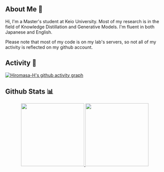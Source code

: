 <!-- - 👋 Hi, I’m @Hiromasa-H
- 👀 I’m interested in ...
- 🌱 I’m currently learning ...
- 💞️ I’m looking to collaborate on ...
- 📫 How to reach me ... -->

## About Me 👋

Hi, I'm a Master's student at Keio University. Most of my research is in the field of Knowledge Distillation and Generative Models. I'm fluent in both Japanese and English. 

Please note that most of my code is on my lab's servers, so not all of my activity is reflected on my github account.

## Activity 💪
[![Hiromasa-H's github activity graph](https://github-readme-activity-graph.cyclic.app/graph?username=Hiromasa-H&theme=react-dark)](https://github-readme-activity-graph.cyclic.app)

## Github Stats 📊
<p align="center">
<a href="https://github.com/Hiromasa-H">
  <img height="200em" src="https://github-readme-stats-fork-xi.vercel.app/api?username=Hiromasa-H&show_icons=true&theme=dark&count_private=true"/>
  <img height="200em" src="https://github-readme-stats-fork-xi.vercel.app/api/top-langs/?username=Hiromasa-H&layout=donut&theme=dark"/>
</a>
</p>

<!-- [![Anurag's GitHub stats](https://github-readme-stats.vercel.app/api?username=Hiromasa-H&show_icons=true&theme=dark&count_private=true)](https://github.com/anuraghazra/github-readme-stats)
[![Top Langs](https://github-readme-stats.vercel.app/api/top-langs/?username=Hiromasa-H&layout=donut&theme=dark)](https://github.com/anuraghazra/github-readme-stats)
 -->
<!---
Hiromasa-H/Hiromasa-H is a ✨ special ✨ repository because its `README.md` (this file) appears on your GitHub profile.
You can click the Preview link to take a look at your changes.
--->
